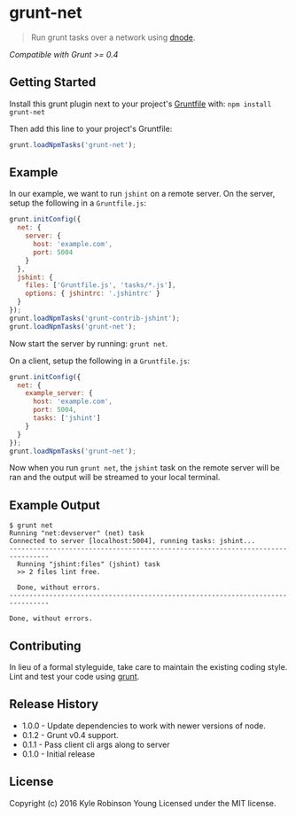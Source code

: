 # grunt-net

> Run grunt tasks over a network using [dnode](https://github.com/substack/dnode).

*Compatible with Grunt >= 0.4*

## Getting Started
Install this grunt plugin next to your project's
[Gruntfile][getting_started] with: `npm install grunt-net`

Then add this line to your project's Gruntfile:

```javascript
grunt.loadNpmTasks('grunt-net');
```

## Example
In our example, we want to run `jshint` on a remote server. On the server, setup
the following in a `Gruntfile.js`:

```javascript
grunt.initConfig({
  net: {
    server: {
      host: 'example.com',
      port: 5004
    }
  },
  jshint: {
    files: ['Gruntfile.js', 'tasks/*.js'],
    options: { jshintrc: '.jshintrc' }
  }
});
grunt.loadNpmTasks('grunt-contrib-jshint');
grunt.loadNpmTasks('grunt-net');
```

Now start the server by running: `grunt net`.

On a client, setup the following in a `Gruntfile.js`:

```javascript
grunt.initConfig({
  net: {
    example_server: {
      host: 'example.com',
      port: 5004,
      tasks: ['jshint']
    }
  }
});
grunt.loadNpmTasks('grunt-net');
```

Now when you run `grunt net`, the `jshint` task on the remote server will be ran
and the output will be streamed to your local terminal.

## Example Output

```
$ grunt net
Running "net:devserver" (net) task
Connected to server [localhost:5004], running tasks: jshint...
--------------------------------------------------------------------------------
  Running "jshint:files" (jshint) task
  >> 2 files lint free.

  Done, without errors.
--------------------------------------------------------------------------------

Done, without errors.
```

## Contributing
In lieu of a formal styleguide, take care to maintain the existing coding style.
Lint and test your code using [grunt][grunt].

## Release History
* 1.0.0 - Update dependencies to work with newer versions of node.
* 0.1.2 - Grunt v0.4 support.
* 0.1.1 - Pass client cli args along to server
* 0.1.0 - Initial release

## License
Copyright (c) 2016 Kyle Robinson Young
Licensed under the MIT license.


[grunt]: https://github.com/gruntjs/grunt
[getting_started]: https://github.com/gruntjs/grunt/wiki/Getting-started
